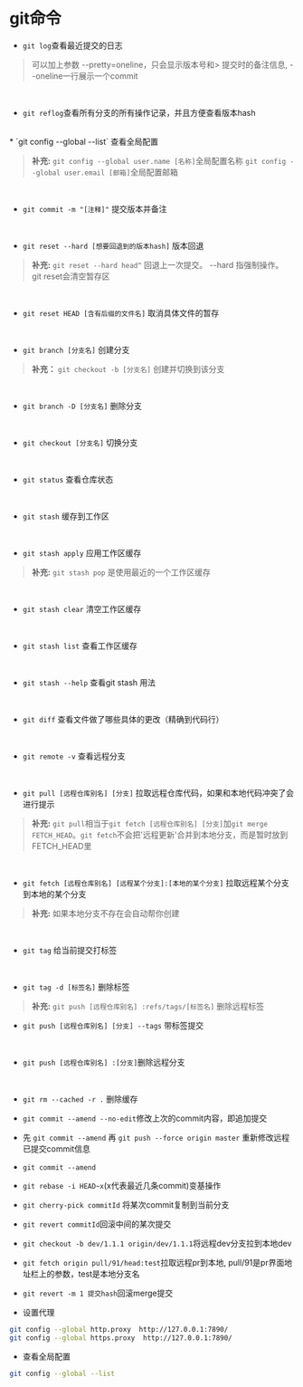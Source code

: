 # git命令

* `git log`查看最近提交的日志

> 可以加上参数  --pretty=oneline，只会显示版本号和> 提交时的备注信息,
 --oneline一行展示一个commit

<br/>

* `git reflog`查看所有分支的所有操作记录，并且方便查看版本hash
<br/>
* `git config --global --list` 查看全局配置

> **补充:**
> `git config --global user.name [名称]`全局配置名称
> `git config --global user.email [邮箱]`全局配置邮箱

<br/>

* `git commit -m "[注释]"` 提交版本并备注

<br/>

* `git reset --hard [想要回退到的版本hash]` 版本回退

> **补充:**
> `git reset --hard head^` 回退上一次提交。
> --hard 指强制操作。
> git reset会清空暂存区

<br/>

* `git reset HEAD [含有后缀的文件名]` 取消具体文件的暂存

<br/>

* `git branch [分支名]` 创建分支

> **补充：**
> `git checkout -b [分支名]` 创建并切换到该分支

<br/>

* `git branch -D [分支名]` 删除分支

<br/>

* `git checkout [分支名]` 切换分支

<br/>

* `git status` 查看仓库状态

<br/>

* `git stash` 缓存到工作区

<br/>

* `git stash apply` 应用工作区缓存

> **补充:**
> `git stash pop` 是使用最近的一个工作区缓存

<br/>

* `git stash clear` 清空工作区缓存

<br/>

* `git stash list` 查看工作区缓存

<br/>

* `git stash --help` 查看git stash 用法

<br/>

* `git diff` 查看文件做了哪些具体的更改（精确到代码行）

<br/>

* `git remote -v` 查看远程分支

<br/>

* `git pull [远程仓库别名] [分支]` 拉取远程仓库代码，如果和本地代码冲突了会进行提示

> **补充:**
> `git pull`相当于`git fetch [远程仓库别名] [分支]`加`git merge FETCH_HEAD`。`git fetch`不会把'远程更新'合并到本地分支，而是暂时放到FETCH_HEAD里

<br/>

* `git fetch [远程仓库别名] [远程某个分支]:[本地的某个分支]` 拉取远程某个分支到本地的某个分支

> **补充:**
> 如果本地分支不存在会自动帮你创建

<br/>

* `git tag` 给当前提交打标签

<br/>

* `git tag -d [标签名]` 删除标签

> **补充:**
> `git push [远程仓库别名] :refs/tags/[标签名]` 删除远程标签

* `git push [远程仓库别名] [分支] --tags` 带标签提交

<br/>

* `git push [远程仓库别名] :[分支]`删除远程分支

<br/>

* `git rm --cached -r .` 删除缓存

* `git commit --amend --no-edit`修改上次的commit内容，即追加提交

* 先 `git commit --amend` 再 `git push --force origin master` 重新修改远程已提交commit信息

* `git commit --amend`

* `git rebase -i HEAD~x`(x代表最近几条commit)变基操作

* `git cherry-pick commitId` 将某次commit复制到当前分支

* `git revert commitId`回滚中间的某次提交

* `git checkout -b dev/1.1.1 origin/dev/1.1.1`将远程dev分支拉到本地dev

* `git fetch origin pull/91/head:test`拉取远程pr到本地,  pull/91是pr界面地址栏上的参数，test是本地分支名

* `git revert -m 1 提交hash`回滚merge提交

* 设置代理

```bash
git config --global http.proxy  http://127.0.0.1:7890/
git config --global https.proxy  http://127.0.0.1:7890/
```

* 查看全局配置

```bash
git config --global --list
```
